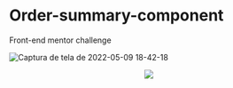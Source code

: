 # Order-summary-component
Front-end mentor challenge

![Captura de tela de 2022-05-09 18-42-18](https://user-images.githubusercontent.com/54084553/167503737-ac93530c-cd75-41eb-af46-a7734d68b276.png)

<div align="center">

<img src="https://user-images.githubusercontent.com/54084553/167503737-ac93530c-cd75-41eb-af46-a7734d68b276.png">
  
  </div>
